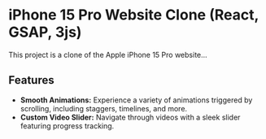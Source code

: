 <!DOCTYPE html>
<html lang="en">
<head>
  <meta charset="UTF-8">
  <meta name="viewport" content="width=device-width, initial-scale=1.0">
</head>
<body>
  <h1>iPhone 15 Pro Website Clone (React, GSAP, 3js)</h1>
  <p>This project is a clone of the Apple iPhone 15 Pro website...</p>

  <h2>Features</h2>
  <ul>
    <li><strong>Smooth Animations:</strong>  Experience a variety of animations triggered by scrolling, including staggers, timelines, and more.</li>
    <li><strong>Custom Video Slider:</strong> Navigate through videos with a sleek slider featuring progress tracking.</li>
    </ul>
</body>
</html>
